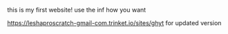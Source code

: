 this is my first website!
use the inf how you want

https://leshaproscratch-gmail-com.trinket.io/sites/ghyt for updated version
